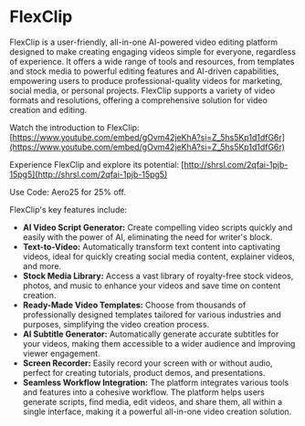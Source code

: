 # FlexClip

FlexClip is a user-friendly, all-in-one AI-powered video editing platform designed to make creating engaging videos simple for everyone, regardless of experience. It offers a wide range of tools and resources, from templates and stock media to powerful editing features and AI-driven capabilities, empowering users to produce professional-quality videos for marketing, social media, or personal projects. FlexClip supports a variety of video formats and resolutions, offering a comprehensive solution for video creation and editing.

Watch the introduction to FlexClip: [https://www.youtube.com/embed/gOvm42jeKhA?si=Z_5hs5Kp1d1dfG6r](https://www.youtube.com/embed/gOvm42jeKhA?si=Z_5hs5Kp1d1dfG6r)

Experience FlexClip and explore its potential: [http://shrsl.com/2qfai-1pjb-15pg5](http://shrsl.com/2qfai-1pjb-15pg5)

Use Code: Aero25 for 25% off.


FlexClip's key features include:

*   **AI Video Script Generator:** Create compelling video scripts quickly and easily with the power of AI, eliminating the need for writer's block.
*   **Text-to-Video:** Automatically transform text content into captivating videos, ideal for quickly creating social media content, explainer videos, and more.
*   **Stock Media Library:** Access a vast library of royalty-free stock videos, photos, and music to enhance your videos and save time on content creation.
*   **Ready-Made Video Templates:** Choose from thousands of professionally designed templates tailored for various industries and purposes, simplifying the video creation process.
*   **AI Subtitle Generator:** Automatically generate accurate subtitles for your videos, making them accessible to a wider audience and improving viewer engagement.
*   **Screen Recorder:** Easily record your screen with or without audio, perfect for creating tutorials, product demos, and presentations.
*   **Seamless Workflow Integration:** The platform integrates various tools and features into a cohesive workflow. The platform helps users generate scripts, find media, edit videos, and share them, all within a single interface, making it a powerful all-in-one video creation solution.
